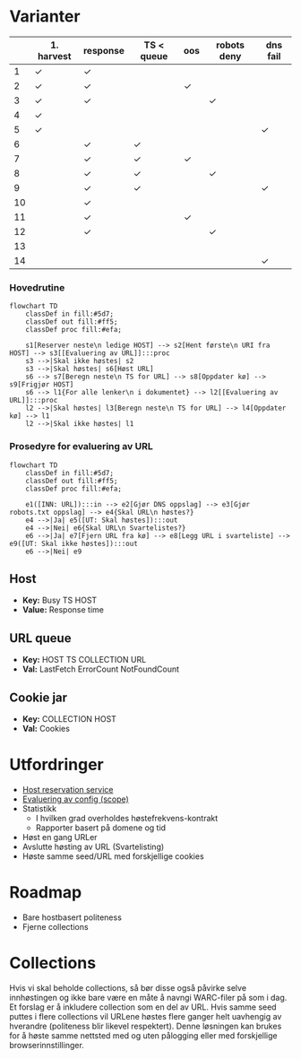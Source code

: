 # Varianter

|    | 1. harvest | response | TS < queue | oos     |  robots deny | dns fail | 
|----|------------|----------|------------|---------|--------------|----------|
|  1 | &check;    | &check;  |            |         |              |          |
|  2 | &check;    | &check;  |            | &check; |              |          |
|  3 | &check;    | &check;  |            |         | &check;      |          |
|  4 | &check;    |          |            |         |              |          |
|  5 | &check;    |          |            |         |              | &check;  |
|  6 |            | &check;  | &check;    |         |              |          |
|  7 |            | &check;  | &check;    | &check; |              |          |
|  8 |            | &check;  | &check;    |         | &check;      |          |
|  9 |            | &check;  | &check;    |         |              | &check;  |
| 10 |            | &check;  |            |         |              |          |
| 11 |            | &check;  |            | &check; |              |          |
| 12 |            | &check;  |            |         | &check;      |          |
| 13 |            |          |            |         |              |          |
| 14 |            |          |            |         |              | &check;  |

### Hovedrutine

```mermaid
flowchart TD
    classDef in fill:#5d7;
    classDef out fill:#ff5;
    classDef proc fill:#efa;

    s1[Reserver neste\n ledige HOST] --> s2[Hent første\n URI fra HOST] --> s3[[Evaluering av URL]]:::proc
    s3 -->|Skal ikke høstes| s2
    s3 -->|Skal høstes| s6[Høst URL]
    s6 --> s7[Beregn neste\n TS for URL] --> s8[Oppdater kø] --> s9[Frigjør HOST]
    s6 --> l1{For alle lenker\n i dokumentet} --> l2[[Evaluering av URL]]:::proc
    l2 -->|Skal høstes| l3[Beregn neste\n TS for URL] --> l4[Oppdater kø] --> l1
    l2 -->|Skal ikke høstes| l1
```

### Prosedyre for evaluering av URL

```mermaid
flowchart TD
    classDef in fill:#5d7;
    classDef out fill:#ff5;
    classDef proc fill:#efa;

    e1([INN: URL]):::in --> e2[Gjør DNS oppslag] --> e3[Gjør robots.txt oppslag] --> e4{Skal URL\n høstes?}
    e4 -->|Ja| e5([UT: Skal høstes]):::out
    e4 -->|Nei| e6{Skal URL\n Svartelistes?}
    e6 -->|Ja| e7[Fjern URL fra kø] --> e8[Legg URL i svarteliste] --> e9([UT: Skal ikke høstes]):::out
    e6 -->|Nei| e9
```


## Host

- **Key:** Busy TS HOST
- **Value:** Response time


## URL queue

- **Key:** HOST TS COLLECTION URL
- **Val:** LastFetch ErrorCount NotFoundCount


## Cookie jar

- **Key:** COLLECTION HOST
- **Val:** Cookies


# Utfordringer

* [Host reservation service](host_reservation_service.md)
* [Evaluering av config (scope)](evaluation_of_scope.md)
* Statistikk
    * I hvilken grad overholdes høstefrekvens-kontrakt
    * Rapporter basert på domene og tid
* Høst en gang URLer
* Avslutte høsting av URL (Svartelisting)
* Høste samme seed/URL med forskjellige cookies


# Roadmap

* Bare hostbasert politeness
* Fjerne collections


# Collections

Hvis vi skal beholde collections, så bør disse også påvirke selve innhøstingen og ikke bare være en måte å navngi
WARC-filer på som i dag. Et forslag er å inkludere collection som en del av URL. Hvis samme seed puttes i flere
collections vil URLene høstes flere ganger helt uavhengig av hverandre (politeness blir likevel respektert). Denne
løsningen kan brukes for å høste samme nettsted med og uten pålogging eller med forskjellige browserinnstillinger.
